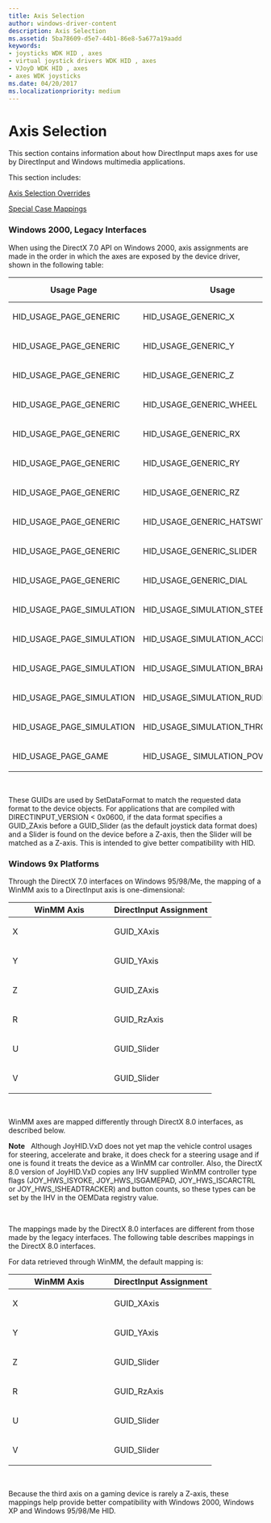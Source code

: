 ```yaml
---
title: Axis Selection
author: windows-driver-content
description: Axis Selection
ms.assetid: 5ba78609-d5e7-44b1-86e8-5a677a19aadd
keywords:
- joysticks WDK HID , axes
- virtual joystick drivers WDK HID , axes
- VJoyD WDK HID , axes
- axes WDK joysticks
ms.date: 04/20/2017
ms.localizationpriority: medium
---
```


# Axis Selection





This section contains information about how DirectInput maps axes for use by DirectInput and Windows multimedia applications.

This section includes:

[Axis Selection Overrides](axis-selection-overrides.md)

[Special Case Mappings](special-case-mappings.md)

### Windows 2000, Legacy Interfaces

When using the DirectX 7.0 API on Windows 2000, axis assignments are made in the order in which the axes are exposed by the device driver, shown in the following table:

<table>
<colgroup>
<col width="33%" />
<col width="33%" />
<col width="33%" />
</colgroup>
<thead>
<tr class="header">
<th>Usage Page</th>
<th>Usage</th>
<th>DirectInput Axis</th>
</tr>
</thead>
<tbody>
<tr class="odd">
<td><p>HID_USAGE_PAGE_GENERIC</p></td>
<td><p>HID_USAGE_GENERIC_X</p></td>
<td><p>GUID_XAxis</p></td>
</tr>
<tr class="even">
<td><p>HID_USAGE_PAGE_GENERIC</p></td>
<td><p>HID_USAGE_GENERIC_Y</p></td>
<td><p>GUID_YAxis</p></td>
</tr>
<tr class="odd">
<td><p>HID_USAGE_PAGE_GENERIC</p></td>
<td><p>HID_USAGE_GENERIC_Z</p></td>
<td><p>GUID_ZAxis</p></td>
</tr>
<tr class="even">
<td><p>HID_USAGE_PAGE_GENERIC</p></td>
<td><p>HID_USAGE_GENERIC_WHEEL</p></td>
<td><p>GUID_ZAxis</p></td>
</tr>
<tr class="odd">
<td><p>HID_USAGE_PAGE_GENERIC</p></td>
<td><p>HID_USAGE_GENERIC_RX</p></td>
<td><p>GUID_RxAxis</p></td>
</tr>
<tr class="even">
<td><p>HID_USAGE_PAGE_GENERIC</p></td>
<td><p>HID_USAGE_GENERIC_RY</p></td>
<td><p>GUID_RyAxis</p></td>
</tr>
<tr class="odd">
<td><p>HID_USAGE_PAGE_GENERIC</p></td>
<td><p>HID_USAGE_GENERIC_RZ</p></td>
<td><p>GUID_RzAxis</p></td>
</tr>
<tr class="even">
<td><p>HID_USAGE_PAGE_GENERIC</p></td>
<td><p>HID_USAGE_GENERIC_HATSWITCH</p></td>
<td><p>GUID_POV</p></td>
</tr>
<tr class="odd">
<td><p>HID_USAGE_PAGE_GENERIC</p></td>
<td><p>HID_USAGE_GENERIC_SLIDER</p></td>
<td><p>GUID_Slider</p></td>
</tr>
<tr class="even">
<td><p>HID_USAGE_PAGE_GENERIC</p></td>
<td><p>HID_USAGE_GENERIC_DIAL</p></td>
<td><p>GUID_Slider</p></td>
</tr>
<tr class="odd">
<td><p>HID_USAGE_PAGE_SIMULATION</p></td>
<td><p>HID_USAGE_SIMULATION_STEERING</p></td>
<td><p>GUID_XAxis</p></td>
</tr>
<tr class="even">
<td><p>HID_USAGE_PAGE_SIMULATION</p></td>
<td><p>HID_USAGE_SIMULATION_ACCELERATOR</p></td>
<td><p>GUID_YAxis</p></td>
</tr>
<tr class="odd">
<td><p>HID_USAGE_PAGE_SIMULATION</p></td>
<td><p>HID_USAGE_SIMULATION_BRAKE</p></td>
<td><p>GUID_RzAxis</p></td>
</tr>
<tr class="even">
<td><p>HID_USAGE_PAGE_SIMULATION</p></td>
<td><p>HID_USAGE_SIMULATION_RUDDER</p></td>
<td><p>GUID_RzAxis</p></td>
</tr>
<tr class="odd">
<td><p>HID_USAGE_PAGE_SIMULATION</p></td>
<td><p>HID_USAGE_SIMULATION_THROTTLE</p></td>
<td><p>GUID_Slider</p></td>
</tr>
<tr class="even">
<td><p>HID_USAGE_PAGE_GAME</p></td>
<td><p>HID_USAGE_ SIMULATION_POV</p></td>
<td><p>GUID_POV</p></td>
</tr>
</tbody>
</table>

 

These GUIDs are used by SetDataFormat to match the requested data format to the device objects. For applications that are compiled with DIRECTINPUT\_VERSION &lt; 0x0600, if the data format specifies a GUID\_ZAxis before a GUID\_Slider (as the default joystick data format does) and a Slider is found on the device before a Z-axis, then the Slider will be matched as a Z-axis. This is intended to give better compatibility with HID.

### Windows 9x Platforms

Through the DirectX 7.0 interfaces on Windows 95/98/Me, the mapping of a WinMM axis to a DirectInput axis is one-dimensional:

<table>
<colgroup>
<col width="50%" />
<col width="50%" />
</colgroup>
<thead>
<tr class="header">
<th>WinMM Axis</th>
<th>DirectInput Assignment</th>
</tr>
</thead>
<tbody>
<tr class="odd">
<td><p>X</p></td>
<td><p>GUID_XAxis</p></td>
</tr>
<tr class="even">
<td><p>Y</p></td>
<td><p>GUID_YAxis</p></td>
</tr>
<tr class="odd">
<td><p>Z</p></td>
<td><p>GUID_ZAxis</p></td>
</tr>
<tr class="even">
<td><p>R</p></td>
<td><p>GUID_RzAxis</p></td>
</tr>
<tr class="odd">
<td><p>U</p></td>
<td><p>GUID_Slider</p></td>
</tr>
<tr class="even">
<td><p>V</p></td>
<td><p>GUID_Slider</p></td>
</tr>
</tbody>
</table>

 

WinMM axes are mapped differently through DirectX 8.0 interfaces, as described below.

**Note**   Although JoyHID.VxD does not yet map the vehicle control usages for steering, accelerate and brake, it does check for a steering usage and if one is found it treats the device as a WinMM car controller. Also, the DirectX 8.0 version of JoyHID.VxD copies any IHV supplied WinMM controller type flags (JOY\_HWS\_ISYOKE, JOY\_HWS\_ISGAMEPAD, JOY\_HWS\_ISCARCTRL or JOY\_HWS\_ISHEADTRACKER) and button counts, so these types can be set by the IHV in the OEMData registry value.

 

The mappings made by the DirectX 8.0 interfaces are different from those made by the legacy interfaces. The following table describes mappings in the DirectX 8.0 interfaces.

For data retrieved through WinMM, the default mapping is:

<table>
<colgroup>
<col width="50%" />
<col width="50%" />
</colgroup>
<thead>
<tr class="header">
<th>WinMM Axis</th>
<th>DirectInput Assignment</th>
</tr>
</thead>
<tbody>
<tr class="odd">
<td><p>X</p></td>
<td><p>GUID_XAxis</p></td>
</tr>
<tr class="even">
<td><p>Y</p></td>
<td><p>GUID_YAxis</p></td>
</tr>
<tr class="odd">
<td><p>Z</p></td>
<td><p>GUID_Slider</p></td>
</tr>
<tr class="even">
<td><p>R</p></td>
<td><p>GUID_RzAxis</p></td>
</tr>
<tr class="odd">
<td><p>U</p></td>
<td><p>GUID_Slider</p></td>
</tr>
<tr class="even">
<td><p>V</p></td>
<td><p>GUID_Slider</p></td>
</tr>
</tbody>
</table>

 

Because the third axis on a gaming device is rarely a Z-axis, these mappings help provide better compatibility with Windows 2000, Windows XP and Windows 95/98/Me HID.

 

 




